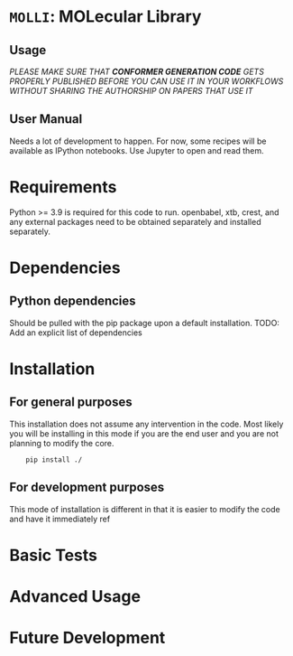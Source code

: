# `MOLLI`: MOLecular Library 

## Usage

*PLEASE MAKE SURE THAT **CONFORMER GENERATION CODE** GETS PROPERLY PUBLISHED BEFORE YOU CAN USE IT IN YOUR WORKFLOWS WITHOUT SHARING THE AUTHORSHIP ON PAPERS THAT USE IT*

## User Manual

Needs a lot of development to happen. For now, some recipes will be available as IPython notebooks. Use Jupyter to open and read them.

# Requirements

Python >= 3.9 is required for this code to run.
openbabel, xtb, crest, and any external packages need to be obtained separately and installed separately.

# Dependencies

## Python dependencies
Should be pulled with the pip package upon a default installation.
TODO: Add an explicit list of dependencies

##

# Installation

## For general purposes

This installation does not assume any intervention in the code. Most likely you will be installing in this mode if you are the end user and you are not planning to modify the core.
```
    pip install ./ 
```

## For development purposes

This mode of installation is different in that it is easier to modify the code and have it immediately ref

# Basic Tests

# Advanced Usage

# Future Development


 
